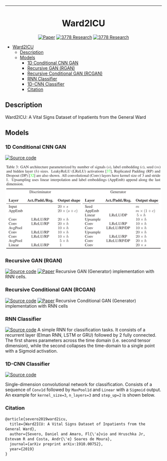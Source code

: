 ---   
<div align="center">
 
# Ward2ICU


[![Paper](http://img.shields.io/badge/paper-arxiv.1910.00752-B31B1B.svg)](https://arxiv.org/abs/1910.00752)
[![3778 Research](http://img.shields.io/badge/3778-Research-4b44ce.svg)](https://research.3778.care/projects/privacy/)
[![3778 Research](http://img.shields.io/badge/3778-Survey-4b44ce.svg)](https://research.3778.care/projects/survey)

</div>

<!--ts-->
   * [Ward2ICU](#ward2icu)
      * [Description](#description)
      * [Models](#models)
         * [1D Conditional CNN GAN](#1d-conditional-cnn-gan)
         * [Recursive GAN (RGAN)](#recursive-gan-rgan)
         * [Recursive Conditional GAN (RCGAN)](#recursive-conditional-gan-rcgan)
         * [RNN Classifier](#rnn-classifier)
         * [1D-CNN Classifier](#1d-cnn-classifier)
         * [Citation](#citation)

<!-- Added by: severo, at: Tue Oct 22 03:59:12 -03 2019 -->

<!--te-->
 
## Description
Ward2ICU: A Vital Signs Dataset of Inpatients from the General Ward

## Models

### 1D Conditional CNN GAN
[![Source code](https://img.shields.io/badge/code-PyTorch-009900.svg)](https://github.com/3778/data-synthesis/blob/master/ward2icu/models/cnngan.py)

![Table 3](assets/table3.png)

### Recursive GAN (RGAN)
[![Source code](https://img.shields.io/badge/code-PyTorch-009900.svg)](https://github.com/3778/data-synthesis/blob/master/ward2icu/models/rgan.py)
[![Paper](http://img.shields.io/badge/paper-arxiv.1706.02633-B31B1B.svg)](https://arxiv.org/abs/1706.02633)
Recursive GAN (Generator) implementation with RNN cells.

### Recursive Conditional GAN (RCGAN)
[![Source code](https://img.shields.io/badge/code-PyTorch-009900.svg)](https://github.com/3778/data-synthesis/blob/master/ward2icu/models/rcgan.py)
[![Paper](http://img.shields.io/badge/paper-arxiv.1706.02633-B31B1B.svg)](https://arxiv.org/abs/1706.02633)
Recursive Conditional GAN (Generator) implementation with RNN cells

### RNN Classifier
[![Source code](https://img.shields.io/badge/code-PyTorch-009900.svg)](https://github.com/3778/data-synthesis/blob/master/ward2icu/models/classifiers.py)
A simple RNN for classification tasks. It consists of a recurrent layer (Elman RNN, LSTM or GRU) followed by 2 fully connected. The first shares parameters across the time domain (i.e. second tensor dimension), while the second collapses the time-domain to a single point with a Sigmoid activation.

### 1D-CNN Classifier
[![Source code](https://img.shields.io/badge/code-PyTorch-009900.svg)](https://github.com/3778/data-synthesis/blob/master/ward2icu/models/classifiers.py)

Single-dimension convolutional network for classification. Consists of a sequence of `Conv1d` followed by `MaxPool1d` and `Linear` with a `Sigmoid` output. An example for `kernel_size=3`, `n_layers=3` and `step_up=2` is shown below.

### Citation   
```
@article{severo2019ward2icu,
  title={Ward2ICU: A Vital Signs Dataset of Inpatients from the General Ward},
  author={Severo, Daniel and Amaro, Fl{\'a}vio and Hruschka Jr, Estevam R and Costa, Andr{\'e} Soares de Moura},
  journal={arXiv preprint arXiv:1910.00752},
  year={2019}
}
```

